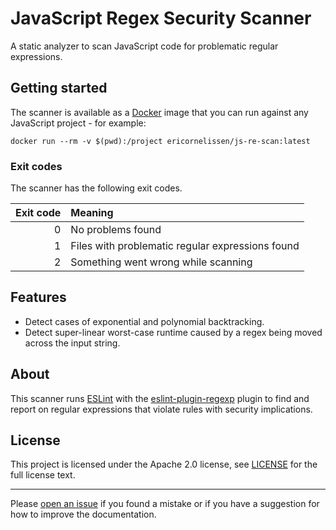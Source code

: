 # JavaScript Regex Security Scanner

A static analyzer to scan JavaScript code for problematic regular expressions.

## Getting started

The scanner is available as a [Docker] image that you can run against any
JavaScript project - for example:

```shell
docker run --rm -v $(pwd):/project ericornelissen/js-re-scan:latest
```

### Exit codes

The scanner has the following exit codes.

| Exit code | Meaning                                          |
| --------: | :----------------------------------------------- |
| 0         | No problems found                                |
| 1         | Files with problematic regular expressions found |
| 2         | Something went wrong while scanning              |

## Features

- Detect cases of exponential and polynomial backtracking.
- Detect super-linear worst-case runtime caused by a regex being moved across
  the input string.

## About

This scanner runs [ESLint] with the [eslint-plugin-regexp] plugin to find and
report on regular expressions that violate rules with security implications.

## License

This project is licensed under the Apache 2.0 license, see [LICENSE] for the
full license text.

---

Please [open an issue] if you found a mistake or if you have a suggestion for
how to improve the documentation.

[docker]: https://www.docker.com/
[eslint]: https://eslint.org/
[eslint-plugin-regexp]: https://github.com/ota-meshi/eslint-plugin-regexp
[license]: ./LICENSE
[open an issue]: https://github.com/ericcornelissen/js-regex-security-scanner/issues/new?labels=documentation&template=documentation.md
